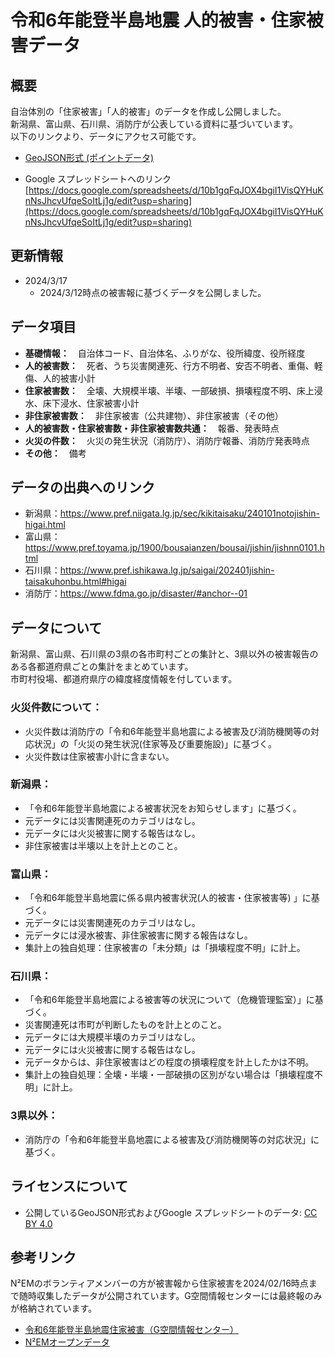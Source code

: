 # 令和6年能登半島地震 人的被害・住家被害データ
## 概要
自治体別の「住家被害」「人的被害」のデータを作成し公開しました。  
新潟県、富山県、石川県、消防庁が公表している資料に基づいています。  
以下のリンクより、データにアクセス可能です。  
- [GeoJSON形式 (ポイントデータ) ](https://raw.githubusercontent.com/a-masumura/R06-Noto-Peninsula-EQ-Number-of-damages/main/%E4%BD%8F%E5%AE%B6%E8%A2%AB%E5%AE%B3%E3%83%BB%E4%BA%BA%E7%9A%84%E8%A2%AB%E5%AE%B3_%E4%BB%A4%E5%92%8C6%E5%B9%B4%E8%83%BD%E7%99%BB%E5%8D%8A%E5%B3%B6%E5%9C%B0%E9%9C%87.geojson) 

- Google スプレッドシートへのリンク  
[https://docs.google.com/spreadsheets/d/10b1gqFqJOX4bgiI1VisQYHuKnNsJhcvUfqeSoItLj1g/edit?usp=sharing](https://docs.google.com/spreadsheets/d/10b1gqFqJOX4bgiI1VisQYHuKnNsJhcvUfqeSoItLj1g/edit?usp=sharing)

## 更新情報
- 2024/3/17
  - 2024/3/12時点の被害報に基づくデータを公開しました。

## データ項目
- **基礎情報：**　自治体コード、自治体名、ふりがな、役所緯度、役所経度	
- **人的被害数：**　死者、うち災害関連死、行方不明者、安否不明者、重傷、軽傷、人的被害小計
- **住家被害数：**　全壊、大規模半壊、半壊、一部破損、損壊程度不明、床上浸水、床下浸水、住家被害小計
- **非住家被害数：**　非住家被害（公共建物）、非住家被害（その他）
- **人的被害数・住家被害数・非住家被害数共通：**　報番、発表時点
- **火災の件数：**　火災の発生状況（消防庁）、消防庁報番、消防庁発表時点
- **その他：**　備考

## データの出典へのリンク
- 新潟県：​https://www.pref.niigata.lg.jp/sec/kikitaisaku/240101notojishin-higai.html
- 富山県：https://www.pref.toyama.jp/1900/bousaianzen/bousai/jishin/jishnn0101.html
- 石川県：https://www.pref.ishikawa.lg.jp/saigai/202401jishin-taisakuhonbu.html#higai
- 消防庁：https://www.fdma.go.jp/disaster/#anchor--01

## データについて
新潟県、富山県、石川県の3県の各市町村ごとの集計と、3県以外の被害報告のある各都道府県ごとの集計をまとめています。  
市町村役場、都道府県庁の緯度経度情報を付しています。

### 火災件数について：
- 火災件数は消防庁の「令和6年能登半島地震による被害及び消防機関等の対応状況」の「火災の発生状況(住家等及び重要施設)」に基づく。
- 火災件数は住家被害小計に含まない。

### 新潟県：
- 「令和6年能登半島地震による被害状況をお知らせします」に基づく。
- 元データには災害関連死のカテゴリはなし。
- 元データには火災被害に関する報告はなし。
- 非住家被害は半壊以上を計上とのこと。

### 富山県：
- 「令和6年能登半島地震に係る県内被害状況(人的被害・住家被害等) 」に基づく。
- 元データには災害関連死のカテゴリはなし。
- 元データには浸水被害、非住家被害に関する報告はなし。
- 集計上の独自処理：住家被害の「未分類」は「損壊程度不明」に計上。

### 石川県：
- 「令和6年能登半島地震による被害等の状況について（危機管理監室）」に基づく。
- 災害関連死は市町が判断したものを計上とのこと。
- 元データには大規模半壊のカテゴリはなし。
- 元データには火災被害に関する報告はなし。
- 元データからは、非住家被害はどの程度の損壊程度を計上したかは不明。
- 集計上の独自処理：全壊・半壊・一部破損の区別がない場合は「損壊程度不明」に計上。

### 3県以外：
- 消防庁の「令和6年能登半島地震による被害及び消防機関等の対応状況」に基づく。 

## ライセンスについて  
- 公開しているGeoJSON形式およびGoogle スプレッドシートのデータ: [CC BY 4.0](https://creativecommons.org/licenses/by/4.0/)

## 参考リンク
N²EMのボランティアメンバーの方が被害報から住家被害を2024/02/16時点まで随時収集したデータが公開されています。G空間情報センターには最終報のみが格納されています。
- [令和6年能登半島地震住家被害（G空間情報センター）](https://www.geospatial.jp/ckan/dataset/2024noto)
- [N²EMオープンデータ](https://www.n2em.jp/opendata/)
